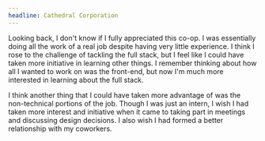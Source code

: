 ```yaml
---
headline: Cathedral Corporation
---
```

Looking back, I don't know if I fully appreciated this co-op. I was essentially doing all the work of a real job despite having very little experience. I think I rose to the challenge of tackling the full stack, but I feel like I could have taken more initiative in learning other things. I remember thinking about how all I wanted to work on was the front-end, but now I'm much more interested in learning about the full stack.

I think another thing that I could have taken more advantage of was the non-technical portions of the job. Though I was just an intern, I wish I had taken more interest and initiative when it came to taking part in meetings and discussing design decisions. I also wish I had formed a better relationship with my coworkers.